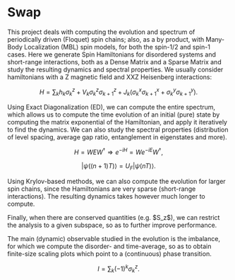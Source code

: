 # Swap

This project deals with computing the evolution and spectrum of periodically driven (Floquet) spin chains; also, as a by product, with Many-Body Localization (MBL) spin models, for both the spin-1/2 and spin-1 cases.
Here we generate Spin Hamiltonians for disordered systems and short-range interactions, both as a Dense Matrix and a Sparse Matrix and study the resulting dynamics and spectral properties. We usually consider hamiltonians with a Z magnetic field and XXZ Heisenberg interactions:

$$ H = \sum_k h_k\sigma_k^z + V_k\sigma_k^z\sigma_{k+1}^z + J_k(\sigma_k^x\sigma_{k+1}^x + \sigma_k^y\sigma_{k+1}^y). $$

Using Exact Diagonalization (ED), we can compute the entire spectrum, which allows us to compute the time evolution of an initial (pure) state by computing the matrix exponential of the Hamiltonian, and apply it iteratively to find the dynamics. We can also study the spectral properties (distribution of level spacing, average gap ratio, entanglement in eigenstates and more).

$$ H = WEW^\dagger \Longrightarrow e^{-iH} = We^{-iE}W^\dagger, $$

$$ |\psi((n+1)T)\rangle = U_F|\psi(nT)\rangle. $$


Using Krylov-based methods, we can also compute the evolution for larger spin chains, since the Hamiltonians are very sparse (short-range interactions). The resulting dynamics takes however much longer to compute.

Finally, when there are conserved quantities (e.g. \$S_z\$), we can restrict the analysis to a given subspace, so as to further improve performance.

The main (dynamic) observable studied in the evolution is the imbalance, for which we compute the disorder- and time-average, so as to obtain finite-size scaling plots which point to a (continuous) phase transition.

$$I = \sum_k (-1)^k \sigma_k^z.$$

